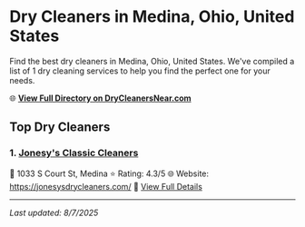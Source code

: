 # Dry Cleaners in Medina, Ohio, United States

Find the best dry cleaners in Medina, Ohio, United States. We've compiled a list of 1 dry cleaning services to help you find the perfect one for your needs.

🌐 **[View Full Directory on DryCleanersNear.com](https://drycleanersnear.com/city/US/Ohio/Medina)**

## Top Dry Cleaners

### 1. [Jonesy's Classic Cleaners](https://drycleanersnear.com/dryCleaner/6875b6619b5c02c2ea277ed5/jonesy-s-classic-cleaners)
📍 1033 S Court St, Medina
⭐ Rating: 4.3/5
🌐 Website: https://jonesysdrycleaners.com/
🔗 [View Full Details](https://drycleanersnear.com/dryCleaner/6875b6619b5c02c2ea277ed5/jonesy-s-classic-cleaners)


---

*Last updated: 8/7/2025*
